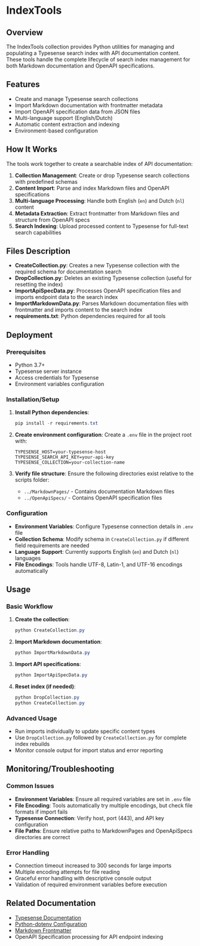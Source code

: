 # IndexTools

## Overview
The IndexTools collection provides Python utilities for managing and populating a Typesense search index with API documentation content. These tools handle the complete lifecycle of search index management for both Markdown documentation and OpenAPI specifications.

## Features
- Create and manage Typesense search collections
- Import Markdown documentation with frontmatter metadata
- Import OpenAPI specification data from JSON files
- Multi-language support (English/Dutch)
- Automatic content extraction and indexing
- Environment-based configuration

## How It Works
The tools work together to create a searchable index of API documentation:

1. **Collection Management**: Create or drop Typesense search collections with predefined schemas
2. **Content Import**: Parse and index Markdown files and OpenAPI specifications
3. **Multi-language Processing**: Handle both English (`en`) and Dutch (`nl`) content
4. **Metadata Extraction**: Extract frontmatter from Markdown files and structure from OpenAPI specs
5. **Search Indexing**: Upload processed content to Typesense for full-text search capabilities

## Files Description
- **CreateCollection.py**: Creates a new Typesense collection with the required schema for documentation search
- **DropCollection.py**: Deletes an existing Typesense collection (useful for resetting the index)
- **ImportApiSpecData.py**: Processes OpenAPI specification files and imports endpoint data to the search index
- **ImportMarkdownData.py**: Parses Markdown documentation files with frontmatter and imports content to the search index
- **requirements.txt**: Python dependencies required for all tools

## Deployment

### Prerequisites
- Python 3.7+
- Typesense server instance
- Access credentials for Typesense
- Environment variables configuration

### Installation/Setup

1. **Install Python dependencies**:
   ```powershell
   pip install -r requirements.txt
   ```

2. **Create environment configuration**:
   Create a `.env` file in the project root with:
   ```
   TYPESENSE_HOST=your-typesense-host
   TYPESENSE_SEARCH_API_KEY=your-api-key
   TYPESENSE_COLLECTION=your-collection-name
   ```

3. **Verify file structure**:
   Ensure the following directories exist relative to the scripts folder:
   - `../MarkdownPages/` - Contains documentation Markdown files
   - `../OpenApiSpecs/` - Contains OpenAPI specification files

### Configuration
- **Environment Variables**: Configure Typesense connection details in `.env` file
- **Collection Schema**: Modify schema in `CreateCollection.py` if different field requirements are needed
- **Language Support**: Currently supports English (`en`) and Dutch (`nl`) languages
- **File Encodings**: Tools handle UTF-8, Latin-1, and UTF-16 encodings automatically

## Usage

### Basic Workflow
1. **Create the collection**:
   ```powershell
   python CreateCollection.py
   ```

2. **Import Markdown documentation**:
   ```powershell
   python ImportMarkdownData.py
   ```

3. **Import API specifications**:
   ```powershell
   python ImportApiSpecData.py
   ```

4. **Reset index (if needed)**:
   ```powershell
   python DropCollection.py
   python CreateCollection.py
   ```

### Advanced Usage
- Run imports individually to update specific content types
- Use `DropCollection.py` followed by `CreateCollection.py` for complete index rebuilds
- Monitor console output for import status and error reporting

## Monitoring/Troubleshooting

### Common Issues
- **Environment Variables**: Ensure all required variables are set in `.env` file
- **File Encoding**: Tools automatically try multiple encodings, but check file formats if import fails
- **Typesense Connection**: Verify host, port (443), and API key configuration
- **File Paths**: Ensure relative paths to MarkdownPages and OpenApiSpecs directories are correct

### Error Handling
- Connection timeout increased to 300 seconds for large imports
- Multiple encoding attempts for file reading
- Graceful error handling with descriptive console output
- Validation of required environment variables before execution

## Related Documentation
- [Typesense Documentation](https://typesense.org/docs/)
- [Python-dotenv Configuration](https://pypi.org/project/python-dotenv/)
- [Markdown Frontmatter](https://pypi.org/project/python-frontmatter/)
- OpenAPI Specification processing for API endpoint indexing
